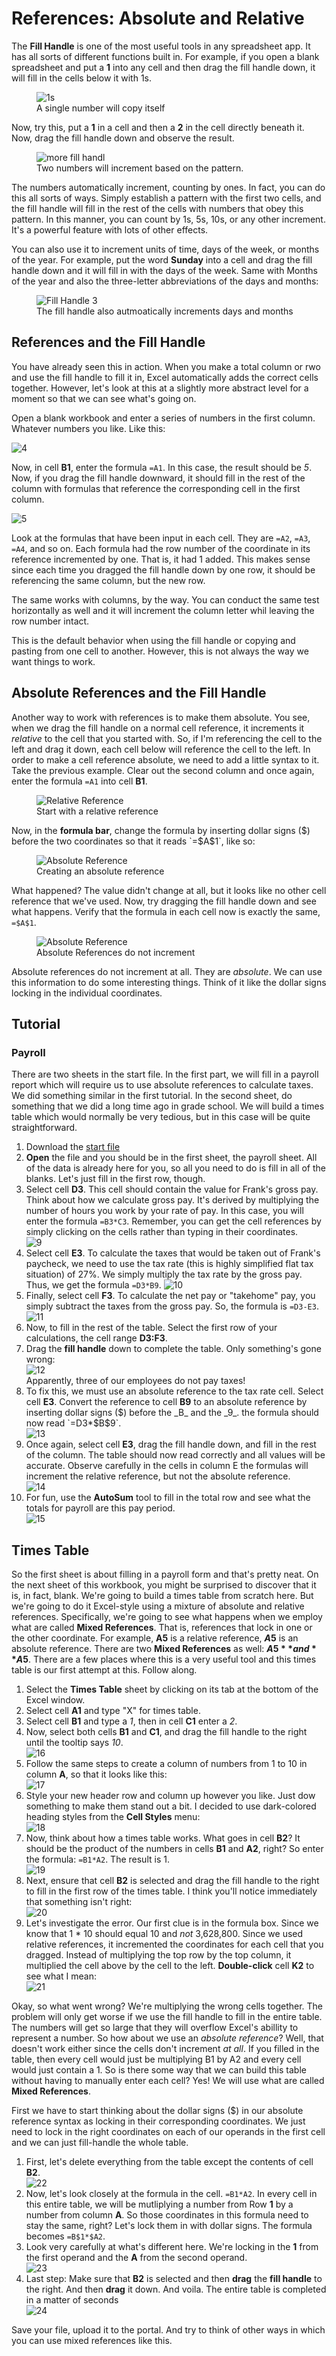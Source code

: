 # References: Absolute and Relative

The **Fill Handle** is one of the most useful tools in any spreadsheet app. It has all sorts of different functions built in. For example, if you open a blank spreadsheet and put a **1** into any cell and then drag the fill handle down, it will fill in the cells below it with 1s.

<figure>
    <img src="images/tutorial_ref/1.png" alt="1s">
    <figcaption>A single number will copy itself</figcaption>
</figure>

Now, try this, put a **1** in a cell and then a **2** in the cell directly beneath it. Now, drag the fill handle down and observe the result.

<figure>
    <img src="images/tutorial_ref/2.png" alt="more fill handl">
    <figcaption>Two numbers will increment based on the pattern.</figcaption>
</figure>

The numbers automatically increment, counting by ones. In fact, you can do this all sorts of ways. Simply establish a pattern with the first two cells, and the fill handle will fill in the rest of the cells with numbers that obey this pattern. In this manner, you can count by 1s, 5s, 10s, or any other increment. It's a powerful feature with lots of other effects.

You can also use it to increment units of time, days of the week, or months of the year. For example, put the word **Sunday** into a cell and drag the fill handle down and it will fill in with the days of the week. Same with Months of the year and also the three-letter abbreviations of the days and months:

<figure>
    <img src="images/tutorial_ref/3.png" alt="Fill Handle 3">
    <figcaption>The fill handle also autmoatically increments days and months</figcaption>
</figure>

## References and the Fill Handle

You have already seen this in action. When you make a total column or rwo and use the fill handle to fill it in, Excel automatically adds the correct cells together. However, let's look at this at a slightly more abstract level for a moment so that we can see what's going on.

Open a blank workbook and enter a series of numbers in the first column. Whatever numbers you like. Like this:

![4][4]

Now, in cell **B1**, enter the formula `=A1`. In this case, the result should be _5_. Now, if you drag the fill handle downward, it should fill in the rest of the column with formulas that reference the corresponding cell in the first column.

![5][5]

Look at the formulas that have been input in each cell. They are `=A2`, `=A3`, `=A4`, and so on. Each formula had the row number of the coordinate in its reference incremented by one. That is, it had 1 added. This makes sense since each time you dragged the fill handle down by one row, it should be referencing the same column, but the new row.

The same works with columns, by the way. You can conduct the same test horizontally as well and it will increment the column letter whil leaving the row number intact.

This is the default behavior when using the fill handle or copying and pasting from one cell to another. However, this is not always the way we want things to work.

## Absolute References and the Fill Handle

Another way to work with references is to make them absolute. You see, when we drag the fill handle on a normal cell reference, it increments it _relative_ to the cell that you started with. So, if I'm referencing the cell to the left and drag it down, each cell below will reference the cell to the left. In order to make a cell reference absolute, we need to add a little syntax to it. Take the previous example. Clear out the second column and once again, enter the formula `=A1` into cell **B1**.

<figure>
    <img src="images/tutorial_ref/6.png" alt="Relative Reference">
    <figcaption>Start with a relative reference</figcaption>
</figure>

Now, in the **formula bar**, change the formula by inserting dollar signs ($) before the two coordinates so that it reads `=$A$1`, like so:

<figure>
    <img src="images/tutorial_ref/7.png" alt="Absolute Reference">
    <figcaption>Creating an absolute reference</figcaption>
</figure>

What happened? The value didn't change at all, but it looks like no other cell reference that we've used. Now, try dragging the fill handle down and see what happens. Verify that the formula in each cell now is exactly the same, `=$A$1`.

<figure>
    <img src="images/tutorial_ref/8.png" alt="Absolute Reference">
    <figcaption>Absolute References do not increment</figcaption>
</figure>

Absolute references do not increment at all. They are _absolute_. We can use this information to do some interesting things. Think of it like the dollar signs locking in the individual coordinates. 

## Tutorial

### Payroll

There are two sheets in the start file. In the first part, we will fill in a payroll report which will require us to use absolute references to calculate taxes. We did something similar in the first tutorial. In the second sheet, do something that we did a long time ago in grade school. We will build a times table which would normally be very tedious, but in this case will be quite straightforward. 

1. Download the [start file](http://erickuha.com/primer/excel_resources/tutorial_references_start.xlsx)
1. **Open** the file and you should be in the first sheet, the payroll sheet. All of the data is already here for you, so all you need to do is fill in all of the blanks. Let's just fill in the first row, though.
1. Select cell **D3**. This cell should contain the value for Frank's gross pay. Think about how we calculate gross pay. It's derived by multiplying the number of hours you work by your rate of pay. In this case, you will enter the formula `=B3*C3`. Remember, you can get the cell references by simply clicking on the cells rather than typing in their coordinates. <br> ![9][9]
1. Select cell **E3**. To calculate the taxes that would be taken out of Frank's paycheck, we need to use the tax rate (this is highly simplified flat tax situation) of 27%. We simply multiply the tax rate by the gross pay. Thus, we get the formula `=D3*B9`. ![10][10]
1. Finally, select cell **F3**. To calculate the net pay or "takehome" pay, you simply subtract the taxes from the gross pay. So, the formula is `=D3-E3`. <br> ![11][11]
1. Now, to fill in the rest of the table. Select the first row of your calculations, the cell range **D3:F3**.
1. Drag the **fill handle** down to complete the table. Only something's gone wrong: <br> ![12][12] <br> Apparently, three of our employees do not pay taxes!
1. To fix this, we must use an absolute reference to the tax rate cell. Select cell **E3**. Convert the reference to cell **B9** to an absolute reference by inserting dollar signs ($) before the _B_ and the _9_. the formula should now read `=D3*$B$9`. <br> ![13][13]
1. Once again, select cell **E3**, drag the fill handle down, and fill in the rest of the column. The table should now read correctly and all values will be accurate. Observe carefully in the cells in column E the formulas will increment the relative reference, but not the absolute reference. <br> ![14][14]
1. For fun, use the **AutoSum** tool to fill in the total row and see what the totals for payroll are this pay period. <br> ![15][15]

## Times Table
So the first sheet is about filling in a payroll form and that's pretty neat. On the next sheet of this workbook, you might be surprised to discover that it is, in fact, blank. We're going to build a times table from scratch here. But we're going to do it Excel-style using a mixture of absolute and relative references. Specifically, we're going to see what happens when we employ what are called **Mixed References**. That is, references that lock in one or the other coordinate. For example, **A5** is a relative reference, **$A$5** is an absolute reference. There are two **Mixed References** as well: **$A5** and **A$5**. There are a few places where this is a very useful tool and this times table is our first attempt at this.  Follow along.

1. Select the **Times Table** sheet by clicking on its tab at the bottom of the Excel window.
1. Select cell **A1** and type "X" for times table.
1. Select cell **B1** and type a _1_, then in cell **C1** enter a _2_.
1. Now, select both cells **B1** and **C1**, and drag the fill handle to the right until the tooltip says _10_.<br> ![16][16]
1. Follow the same steps to create a column of numbers from 1 to 10 in column **A**, so that it looks like this: <br> ![17][17]
1. Style your new header row and column up however you like. Just dow something to make them stand out a bit. I decided to use dark-colored heading styles from the **Cell Styles** menu: <br> ![18][18]
1. Now, think about how a times table works. What goes in cell **B2**? It should be the product of the numbers in cells **B1** and **A2**, right? So enter the formula: `=B1*A2`. The result is 1. <br> ![19][19]
1. Next, ensure that cell **B2** is selected and drag the fill handle to the right to fill in the first row of the times table. I think you'll notice immediately that something isn't right: <br> ![20][20]
1. Let's investigate the error. Our first clue is in the formula box. Since we know that 1 * 10 should equal 10 and _not_ 3,628,800. Since we used relative references, it incremented the coordinates for each cell that you dragged. Instead of multiplying the top row by the top column, it multiplied the cell above by the cell to the left. **Double-click** cell **K2** to see what I mean: <br> ![21][21]

Okay, so what went wrong? We're multiplying the wrong cells together. The problem will only get worse if we use the fill handle to fill in the entire table. The numbers will get so large that they will overflow Excel's abillity to represent a number. So how about we use an _absolute reference_? Well, that doesn't work either since the cells don't increment _at all_. If you filled in the table, then every cell would just be multiplying B1 by A2 and every cell would just contain a 1. So is there some way that we can build this table without having to manually enter each cell? Yes! We will use what are called **Mixed References**.

First we have to start thinking about the dollar signs ($) in our absolute reference syntax as locking in their corresponding coordinates. We just need to lock in the right coordinates on each of our operands in the first cell and we can just fill-handle the whole table.

1. First, let's delete everything from the table except the contents of cell **B2**. <br> ![22][22]
1. Now, let's look closely at the formula in the cell. `=B1*A2`. In every cell in this entire table, we will be mutliplying a number from Row **1** by a number from column **A**. So those coordinates in this formula need to stay the same, right? Let's lock them in with dollar signs. The formula becomes `=B$1*$A2`.
1. Look very carefully at what's different here. We're locking in the **1** from the first operand and the **A** from the second operand. <br> ![23][23]
1. Last step: Make sure that **B2** is selected and then **drag** the **fill handle** to the right. And then **drag** it down. And voila. The entire table is completed in a matter of seconds <br> ![24][24]

Save your file, upload it to the portal. And try to think of other ways in which you can use mixed references like this.

<!-- images -->

[4]: images/tutorial_ref/4.png
[5]: images/tutorial_ref/5.png
[9]: images/tutorial_ref/9.png
[10]: images/tutorial_ref/10.png
[11]: images/tutorial_ref/11.png
[12]: images/tutorial_ref/12.png
[13]: images/tutorial_ref/13.png
[14]: images/tutorial_ref/14.png
[15]: images/tutorial_ref/15.png
[16]: images/tutorial_ref/16.png
[17]: images/tutorial_ref/17.png
[18]: images/tutorial_ref/18.png
[19]: images/tutorial_ref/19.png
[20]: images/tutorial_ref/20.png
[21]: images/tutorial_ref/21.png
[22]: images/tutorial_ref/22.png
[23]: images/tutorial_ref/23.png
[24]: images/tutorial_ref/24.png
